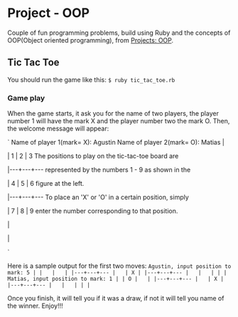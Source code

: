 #  Project - OOP

Couple of fun programming problems, build using Ruby and the concepts of OOP(Object oriented programming), from [Projects: OOP](http://www.theodinproject.com/ruby-programming/oop).

## Tic Tac Toe

You should run the game like this: `$ ruby tic_tac_toe.rb `

### Game play

When the game starts, it ask you for the name of two players, the player number 1 will have the mark X and the player number two the mark O.
Then, the welcome message will appear: 

`
Name of player 1(mark= X): Agustin
Name of player 2(mark= O): Matias
|

| 1 | 2 | 3   The positions to play on the tic-tac-toe board are

|---+---+---  represented by the numbers 1 - 9 as shown in the

| 4 | 5 | 6   figure at the left.

|---+---+---  To place an 'X' or 'O' in a certain position, simply

| 7 | 8 | 9   enter the number corresponding to that position.

|

|

`


Here is a sample output for the first two moves:
`
Agustin, input position to mark: 5
   |
   |   |   |
   |---+---+---
   |   | X |
   |---+---+---
   |   |   |
   |
   |
Matias, input position to mark: 1
   |
   | O |   |
   |---+---+---
   |   | X |
   |---+---+---
   |   |   |
   |
   |
`

Once you finish, it will tell you if it was a draw, if not it will tell you name of the winner. Enjoy!!!
